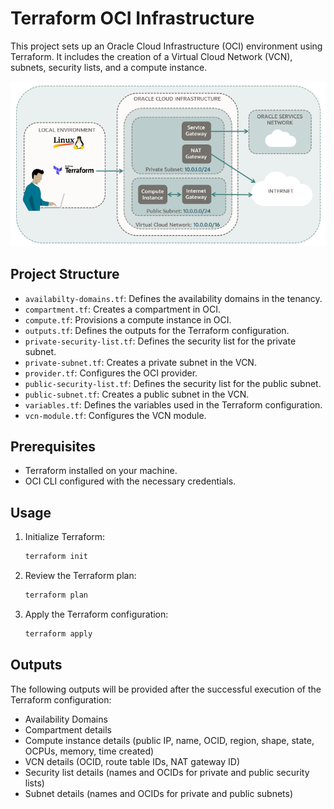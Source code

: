 # Terraform OCI Infrastructure

This project sets up an Oracle Cloud Infrastructure (OCI) environment using Terraform. It includes the creation of a Virtual Cloud Network (VCN), subnets, security lists, and a compute instance.

![Infra](image.png)
## Project Structure

- `availabilty-domains.tf`: Defines the availability domains in the tenancy.
- `compartment.tf`: Creates a compartment in OCI.
- `compute.tf`: Provisions a compute instance in OCI.
- `outputs.tf`: Defines the outputs for the Terraform configuration.
- `private-security-list.tf`: Defines the security list for the private subnet.
- `private-subnet.tf`: Creates a private subnet in the VCN.
- `provider.tf`: Configures the OCI provider.
- `public-security-list.tf`: Defines the security list for the public subnet.
- `public-subnet.tf`: Creates a public subnet in the VCN.
- `variables.tf`: Defines the variables used in the Terraform configuration.
- `vcn-module.tf`: Configures the VCN module.

## Prerequisites

- Terraform installed on your machine.
- OCI CLI configured with the necessary credentials.

## Usage



1. Initialize Terraform:
    ```sh
    terraform init
    ```

2. Review the Terraform plan:
    ```sh
    terraform plan
    ```

3. Apply the Terraform configuration:
    ```sh
    terraform apply
    ```

## Outputs

The following outputs will be provided after the successful execution of the Terraform configuration:

- Availability Domains
- Compartment details
- Compute instance details (public IP, name, OCID, region, shape, state, OCPUs, memory, time created)
- VCN details (OCID, route table IDs, NAT gateway ID)
- Security list details (names and OCIDs for private and public security lists)
- Subnet details (names and OCIDs for private and public subnets)

